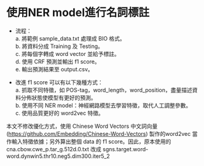 # 使用NER model進行名詞標註
* 流程： \
a. 將範例 sample_data.txt 處理成 BIO 格式。 \
b. 將資料分成 Training 及 Testing。 \
c. 將每個字轉成 word vector 並給予標註。 \
d. 使用 CRF 預測並輸出 f1 score。 \
e. 輸出預測結果至 output.csv。

* 改進 f1 score 可以有以下幾種方式： \
a. 抓取不同特徵，如 POS-tag，word_length，word_position，盡量描述資料分佈狀態使模型有更好的預測。 \
b. 使用不同 NER model：神經網路模型去學習特徵，取代人工調整參數。 \
c. 使用品質更好的 word2vec 特徵。


本文不修改優化方式，使用 Chinese Word Vectors 中文詞向量(https://github.com/Embedding/Chinese-Word-Vectors) 製作的word2vec 當作輸入特徵依據；另外算出整個 data 的 f1 score。因此，原本使用的 cna.cbow.cwe_p.tar_g.512d.0.txt 改成
sgns.target.word-word.dynwin5.thr10.neg5.dim300.iter5_2
